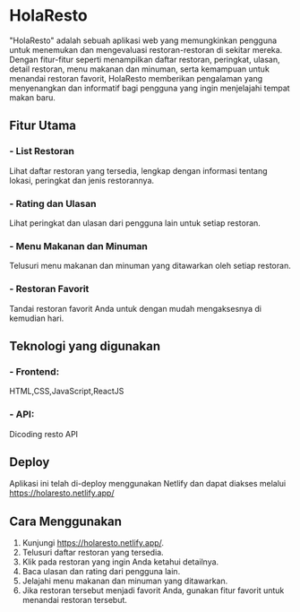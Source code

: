 # **HolaResto** <br>
"HolaResto" adalah sebuah aplikasi web yang memungkinkan pengguna untuk menemukan dan mengevaluasi restoran-restoran di sekitar mereka. Dengan fitur-fitur seperti menampilkan daftar restoran, peringkat, ulasan, detail restoran, menu makanan dan minuman, serta kemampuan untuk menandai restoran favorit, HolaResto memberikan pengalaman yang menyenangkan dan informatif bagi pengguna yang ingin menjelajahi tempat makan baru.

## Fitur Utama <br>
### - **List Restoran**
Lihat daftar restoran yang tersedia, lengkap dengan informasi tentang lokasi, peringkat dan jenis restorannya.
### - **Rating dan Ulasan**
Lihat peringkat dan ulasan dari pengguna lain untuk setiap restoran.
### - **Menu Makanan dan Minuman**
Telusuri menu makanan dan minuman yang ditawarkan oleh setiap restoran.
### - **Restoran Favorit**
Tandai restoran favorit Anda untuk dengan mudah mengaksesnya di kemudian hari.

## Teknologi yang digunakan
### - **Frontend**:
HTML,CSS,JavaScript,ReactJS
### - **API**:
Dicoding resto API

## Deploy
Aplikasi ini telah di-deploy menggunakan Netlify dan dapat diakses melalui https://holaresto.netlify.app/

## Cara Menggunakan
1. Kunjungi https://holaresto.netlify.app/.
2. Telusuri daftar restoran yang tersedia.
3. Klik pada restoran yang ingin Anda ketahui detailnya.
4. Baca ulasan dan rating dari pengguna lain.
5. Jelajahi menu makanan dan minuman yang ditawarkan.
6. Jika restoran tersebut menjadi favorit Anda, gunakan fitur favorit untuk menandai restoran tersebut.
